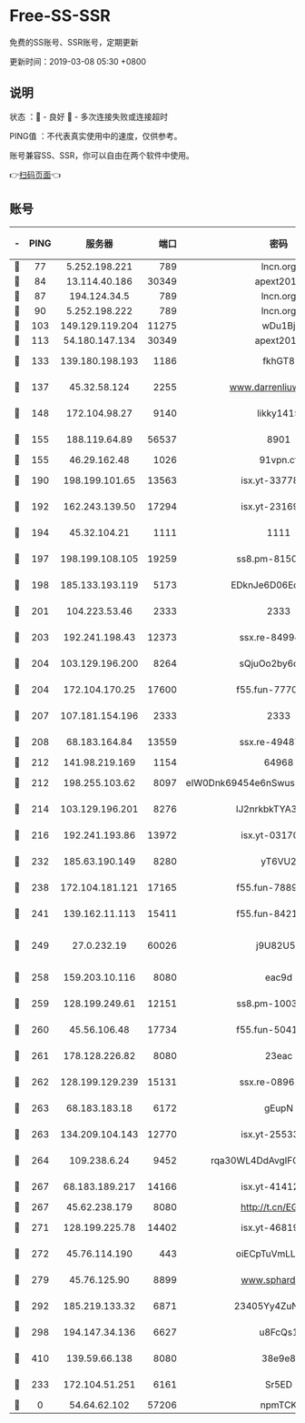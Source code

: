 # Free-SS-SSR

免费的SS账号、SSR账号，定期更新

更新时间：2019-03-08 05:30 +0800

## 说明

状态     ：🙂 - 良好 🙁 - 多次连接失败或连接超时

PING值   ：不代表真实使用中的速度，仅供参考。

账号兼容SS、SSR，你可以自由在两个软件中使用。

👉[扫码页面](https://liesauer.github.io/Free-SS-SSR/)👈

## 账号

|-|PING|服务器|端口|密码|加密方式|区域|
|:----:|:----:|:-----:|-----:|:----:|:----:|:----:|
|🙂|77|5.252.198.221|789|lncn.org|rc4|JP|
|🙂|84|13.114.40.186|30349|apext2019|chacha20|JP|
|🙂|87|194.124.34.5|789|lncn.org|rc4|JP|
|🙂|90|5.252.198.222|789|lncn.org|rc4|JP|
|🙂|103|149.129.119.204|11275|wDu1Bj|rc4-md5|HK|
|🙂|113|54.180.147.134|30349|apext2019|chacha20|KR|
|🙂|133|139.180.198.193|1186|fkhGT8|aes-256-cfb|JP|
|🙂|137|45.32.58.124|2255|www.darrenliuwei.com|aes-256-cfb|JP|
|🙂|148|172.104.98.27|9140|likky1415|aes-256-cfb|JP|
|🙂|155|188.119.64.89|56537|8901|aes-256-cfb|RU|
|🙂|155|46.29.162.48|1026|91vpn.cf|rc4-md5|RU|
|🙂|190|198.199.101.65|13563|isx.yt-33778522|aes-256-cfb|US|
|🙂|192|162.243.139.50|17294|isx.yt-23169246|aes-256-cfb|US|
|🙂|194|45.32.104.21|1111|1111|aes-256-cfb|SG|
|🙂|197|198.199.108.105|19259|ss8.pm-81509933|aes-256-cfb|US|
|🙂|198|185.133.193.119|5173|EDknJe6D06EoWDaw|aes-256-cfb|US|
|🙂|201|104.223.53.46|2333|2333|aes-256-cfb|US|
|🙂|203|192.241.198.43|12373|ssx.re-84994554|aes-256-cfb|US|
|🙂|204|103.129.196.200|8264|sQjuOo2by6oftqlp|aes-256-cfb|CN|
|🙂|204|172.104.170.25|17600|f55.fun-77704492|aes-256-cfb|SG|
|🙂|207|107.181.154.196|2333|2333|aes-256-cfb|US|
|🙂|208|68.183.164.84|13559|ssx.re-49487993|aes-256-cfb|US|
|🙂|212|141.98.219.169|1154|64968|chacha20|US|
|🙂|212|198.255.103.62|8097|eIW0Dnk69454e6nSwuspv9DmS201tQ0D|aes-256-cfb|US|
|🙂|214|103.129.196.201|8276|lJ2nrkbkTYA30wv0|aes-256-cfb|US|
|🙂|216|192.241.193.86|13972|isx.yt-03170205|aes-256-cfb|US|
|🙂|232|185.63.190.149|8280|yT6VU2|aes-256-cfb|RU|
|🙂|238|172.104.181.121|17165|f55.fun-78892588|aes-256-cfb|SG|
|🙂|241|139.162.11.113|15411|f55.fun-84218375|aes-256-cfb|SG|
|🙂|249|27.0.232.19|60026|j9U82U53|xchacha20-ietf-poly1305|HK|
|🙂|258|159.203.10.116|8080|eac9d|aes-256-cfb|CA|
|🙂|259|128.199.249.61|12151|ss8.pm-10038971|aes-256-cfb|SG|
|🙂|260|45.56.106.48|17734|f55.fun-50419069|aes-256-cfb|US|
|🙂|261|178.128.226.82|8080|23eac|aes-256-cfb|CA|
|🙂|262|128.199.129.239|15131|ssx.re-08961164|aes-256-cfb|SG|
|🙂|263|68.183.183.18|6172|gEupN|aes-256-cfb|SG|
|🙂|263|134.209.104.143|12770|isx.yt-25533244|aes-256-cfb|SG|
|🙂|264|109.238.6.24|9452|rqa30WL4DdAvgIFG6Fs3znzTa|aes-256-cfb|FR|
|🙂|267|68.183.189.217|14166|isx.yt-41412317|aes-256-cfb|SG|
|🙂|267|45.62.238.179|8080|http://t.cn/EGJIyrl|rc4-md5|CA|
|🙂|271|128.199.225.78|14402|isx.yt-46819903|aes-256-cfb|SG|
|🙂|272|45.76.114.190|443|oiECpTuVmLLxk4Ts|aes-256-cfb|AU|
|🙂|279|45.76.125.90|8899|www.sphard.com|aes-256-cfb|AU|
|🙂|292|185.219.133.32|6871|23405Yy4ZuNu0pSi|aes-256-cfb|TR|
|🙂|298|194.147.34.136|6627|u8FcQs1|aes-256-cfb|RU|
|🙂|410|139.59.66.138|8080|38e9e8|aes-256-cfb|IN|
|🙂|233|172.104.51.251|6161|Sr5ED|aes-256-cfb|SG|
|🙁|0|54.64.62.102|57206|npmTCK|rc4-md5|JP|
